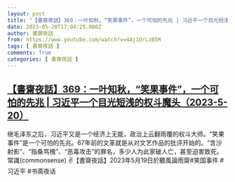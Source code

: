 ```yaml
---
layout: post
title: "【書齋夜話】369：一叶知秋，“笑果事件”，一个可怕的先兆 | 习近平一个目光短浅的权斗魔头（2023-5-20）"
date: 2023-05-20T17:04:25.000Z
author: 書齋夜話
from: https://www.youtube.com/watch?v=4Aj1OrLzB5M
tags: [ 書齋夜話 ]
comments: True
categories: [ 書齋夜話 ]
---
```

<!--1684602265000-->
[【書齋夜話】369：一叶知秋，“笑果事件”，一个可怕的先兆 | 习近平一个目光短浅的权斗魔头（2023-5-20）](https://www.youtube.com/watch?v=4Aj1OrLzB5M)
------

<div>
继毛泽东之后，习近平又是一个经济上无能，政治上云翻雨覆的权斗大师。“笑果事件”是一个可怕的先兆。67年前的文革就是从对文艺作品的批评开始的。“含沙射影”、“指桑骂槐”、“恶毒攻击”的罪名，多少人为此家破人亡，甚至迫害致死。常識(commonsense) ✌【書齋夜話】2023年5月19日於聽風論雨齋#笑国事件 #习近平 #书斋夜话
</div>
